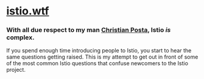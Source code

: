 # [istio.wtf](https://istio.wtf)

### With all due respect to my man [Christian Posta](https://www.youtube.com/watch?v=v54hITjHdh0), Istio _is_ complex.

If you spend enough time introducing people to Istio, you start to hear the same questions getting raised. This is my attempt to get out in front of some of the most common Istio questions that confuse newcomers to the Istio project.
